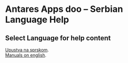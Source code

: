 # Antares Apps doo – Serbian Language Help

## Select Language for help content
[Upustva na sprskom](https://github.com/AntaresAppsDoo/Wiki/blob/main/Serbian/SerbianLanguage.md).  
[Manuals on english](https://github.com/AntaresAppsDoo/Wiki/blob/main/English/SerbianLanguage.md).  
